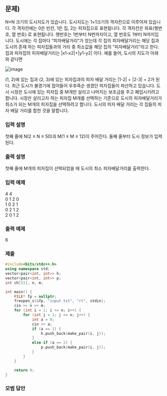 ﻿## 문제)
N×N 크기의 도시지도가 있습니다. 도시지도는 1×1크기의 격자칸으로 이루어져 있습니다. 각
격자칸에는 0은 빈칸, 1은 집, 2는 피자집으로 표현됩니다. 각 격자칸은 좌표(행번호, 열 번호)
로 표현됩니다. 행번호는 1번부터 N번까지이고, 열 번호도 1부터 N까지입니다.
도시에는 각 집마다 “피자배달거리”가 았는데 각 집의 피자배달거리는 해당 집과 도시의 존재
하는 피자집들과의 거리 중 최소값을 해당 집의 “피자배달거리”라고 한다.
집과 피자집의 피자배달거리는 |x1-x2|+|y1-y2| 이다.
예를 들어, 도시의 지도가 아래와 같다면

![image](https://user-images.githubusercontent.com/75019048/180609659-9aa06e5b-890e-4929-b4f1-aa59e4011afe.png)

(1, 2)에 있는 집과 (2, 3)에 있는 피자집과의 피자 배달 거리는 |1-2| + |2-3| = 2가 된다.
최근 도시가 불경기에 접어들어 우후죽순 생겼던 피자집들이 파산하고 있습니다. 도시 시장은
도시에 있는 피자집 중 M개만 살리고 나머지는 보조금을 주고 폐업시키려고 합니다.
시장은 살리고자 하는 피자집 M개를 선택하는 기준으로 도시의 피자배달거리가 최소가 되는
M개의 피자집을 선택하려고 합니다.
도시의 피자 배달 거리는 각 집들의 피자 배달 거리를 합한 것을 말합니다.

### 입력 설명
첫째 줄에 N(2 ≤ N ≤ 50)과 M(1 ≤ M ≤ 12)이 주어진다.
둘째 줄부터 도시 정보가 입력된다.

### 출력 설명
첫째 줄에 M개의 피자집이 선택되었을 때 도시의 최소 피자배달거리를 출력한다.

### 입력 예제
4 4\
0 1 2 0\
1 0 2 1\
0 2 1 2\
2 0 1 2

### 출력 예제
6

### 제출
``` Cpp
#include<bits/stdc++.h>
using namespace std;
vector<pair<int, int>> h;
vector<pair<int, int>> p;
int ch[51], n, m;

int main() {
    FILE* fp = nullptr;
    freopen_s(&fp, "input.txt", "rt", stdin);
    cin >> n >> m;
    for (int i = 1; i <= n; i++) {
        for (int j = 1; j <= n; j++) {
            int a = 0;
            cin >> a;
            if (a == 1) {
                h.push_back(make_pair(i, j));
            }
            else if (a == 2) {
                p.push_back(make_pair(i, j));
            }
        }
    }

    return 0;
}
```

### 모범 답안

